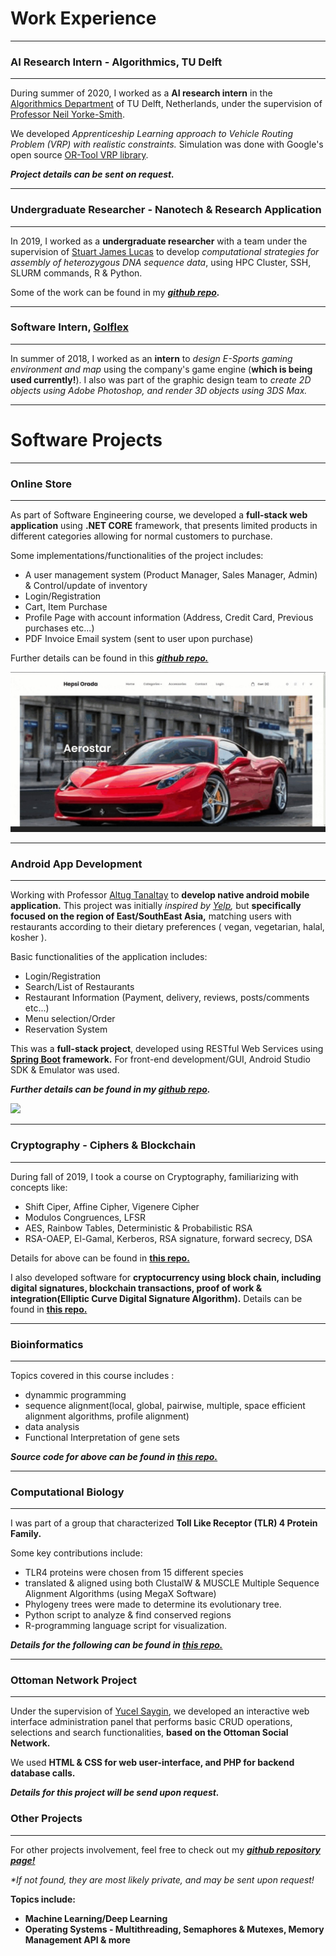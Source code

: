 # Work Experience

---
### AI Research Intern - Algorithmics, TU Delft
---
During summer of 2020, I worked as a **AI research intern** in the [Algorithmics Department](https://www.tudelft.nl/ewi/over-de-faculteit/afdelingen/software-technology/algorithmics) of TU Delft, Netherlands, under the supervision of [Professor Neil Yorke-Smith](http://homepage.tudelft.nl/0p6y8/).

We developed _Apprenticeship Learning approach to Vehicle Routing Problem (VRP) with realistic constraints._ Simulation was done with Google's open source [OR-Tool VRP library](https://developers.google.com/optimization/routing). 

**_Project details can be sent on request._**

---
### Undergraduate Researcher - Nanotech & Research Application
---
In 2019, I worked as a **undergraduate researcher** with a team under the supervision of [Stuart James Lucas](http://myweb.sabanciuniv.edu/slucas/) to develop _computational strategies for assembly of heterozygous DNA sequence data_, using HPC Cluster, SSH, SLURM commands, R & Python. 

Some of the work can be found in my **_[github repo](https://github.com/samuelleeplus/researchApplication_PURE)._**

---
### Software Intern, [Golflex](https://parkgolflex1.imweb.me/)
---
In summer of 2018, I worked as an **intern** to _design E-Sports gaming environment and map_ using the company's game engine (**which is being used currently!**). I also was part of the graphic design team to _create 2D objects using Adobe Photoshop, and render 3D objects using 3DS Max._

---


# Software Projects
---
### Online Store 
---
As part of Software Engineering course, we developed a **full-stack web application** using **.NET CORE** framework, that presents limited products in different categories allowing for normal customers to purchase.

Some implementations/functionalities of the project includes: 

- A user management system (Product Manager, Sales Manager, Admin) & Control/update of inventory
- Login/Registration
- Cart, Item Purchase
- Profile Page with account information (Address, Credit Card, Previous purchases etc...)
- PDF Invoice Email system (sent to user upon purchase)

Further details can be found in this **_[github repo.](https://github.com/samuelleeplus/onlineStore)_**

![](https://github.com/samuelleeplus/onlineStore/blob/30d26b2517f6619cb12c05a1d4064e0bf6d821aa/sample/sampleImage.jpg)

---
### Android App Development
---

Working with Professor [Altug Tanaltay](https://tr.linkedin.com/in/altug-tanaltay-590854a) to **develop native android mobile application.** This project was initially _inspired by [Yelp](https://www.yelp.com/),_ but **specifically focused on the region of East/SouthEast Asia,** matching users with restaurants according to their dietary preferences ( vegan, vegetarian, halal, kosher ). 

Basic functionalities of the application includes:
- Login/Registration
- Search/List of Restaurants
- Restaurant Information (Payment, delivery, reviews, posts/comments etc...) 
- Menu selection/Order
- Reservation System


This was a **full-stack project**, developed using RESTful Web Services using **[Spring Boot](https://spring.io/projects/spring-boot) framework.** For front-end development/GUI, Android Studio SDK & Emulator was used. 

**_Further details can be found in my [github repo](https://github.com/samuelleeplus/androidApplication)._**


![](https://github.com/samuelleeplus/androidApp/blob/a054749716e9952ee0632d76444c6404c9e6af94/pictures/recyclerView.png)

---
### Cryptography - Ciphers & Blockchain
---
During fall of 2019, I took a course on Cryptography, familiarizing with concepts like:
- Shift Ciper, Affine Cipher, Vigenere Cipher 
- Modulos Congruences, LFSR
- AES, Rainbow Tables, Deterministic & Probabilistic RSA
- RSA-OAEP, El-Gamal, Kerberos, RSA signature, forward secrecy, DSA

Details for above can be found in **[this repo.](https://github.com/samuelleeplus/cryptography)**


I also developed software for **cryptocurrency using block chain, including digital signatures, blockchain transactions, proof of work & integration(Elliptic Curve Digital Signature Algorithm).** Details can be found in **[this repo.](https://github.com/samuelleeplus/cryptography/tree/master/Implementing%20Cryptographic%20Primitive%20for%20BlockChain)**

---
### Bioinformatics 
---
Topics covered in this course includes :

- dynammic programming
- sequence alignment(local, global, pairwise, multiple, space efficient alignment algorithms, profile alignment)
- data analysis 
- Functional Interpretation of gene sets

**_Source code for above can be found in [this repo.](https://github.com/samuelleeplus/bioinformatics)_**

---
### Computational Biology 
---
I was part of a group that characterized **Toll Like Receptor (TLR) 4 Protein Family.** 

Some key contributions include: 
- TLR4 proteins were chosen from 15 different species 
- translated & aligned using both ClustalW & MUSCLE Multiple Sequence Alignment Algorithms (using MegaX Software)
- Phylogeny trees were made to determine its evolutionary tree.
- Python script to analyze & find conserved regions
- R-programming language script for visualization. 

**_Details for the following can be found in [this repo.](https://github.com/samuelleeplus/ens210-ComputationalBiology/tree/master/TLR4%20Protein%20Project)_**

---
### Ottoman Network Project
---
Under the supervision of [Yucel Saygin](http://sentilab.sabanciuniv.edu/people/), we developed an interactive web interface administration panel that performs basic CRUD operations, selections and search functionalities, **based on the Ottoman Social Network.**

We used **HTML & CSS for web user-interface, and PHP for backend database calls.**

**_Details for this project will be send upon request._**


### Other Projects
---
For other projects involvement, feel free to check out my **_[github repository page!](https://github.com/samuelleeplus?tab=repositories)_**

_*If not found, they are most likely private, and may be sent upon request!_

**Topics include:** 
- **Machine Learning/Deep Learning**
- **Operating Systems - Multithreading, Semaphores & Mutexes, Memory Management API & more**

